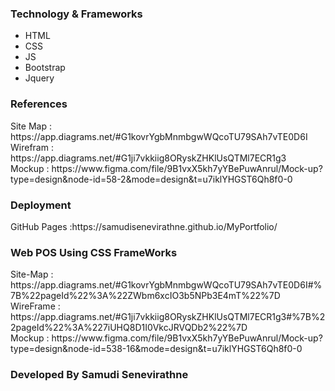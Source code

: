<h3>Technology & Frameworks</h3>

<ul>
  <li>HTML</li>
  <li>CSS</li>
  <li>JS</li>
  <li>Bootstrap</li>
  <li>Jquery</li>
</ul>
<h3>References</h3>
Site Map : https://app.diagrams.net/#G1kovrYgbMnmbgwWQcoTU79SAh7vTE0D6I <br>
Wirefram : https://app.diagrams.net/#G1ji7vkkiig8ORyskZHKlUsQTMl7ECR1g3 <br>
Mockup : https://www.figma.com/file/9B1vxX5kh7yYBePuwAnrul/Mock-up?type=design&node-id=58-2&mode=design&t=u7iklYHGST6Qh8f0-0

<h3>Deployment</h3>
GitHub Pages :https://samudisenevirathne.github.io/MyPortfolio/ <br>

<h3> Web POS Using CSS FrameWorks</h3>
 Site-Map : https://app.diagrams.net/#G1kovrYgbMnmbgwWQcoTU79SAh7vTE0D6I#%7B%22pageId%22%3A%22ZWbm6xcIO3b5NPb3E4mT%22%7D <br>
 WireFrame : https://app.diagrams.net/#G1ji7vkkiig8ORyskZHKlUsQTMl7ECR1g3#%7B%22pageId%22%3A%227iUHQ8D1I0VkcJRVQDb2%22%7D <br>
 Mockup : https://www.figma.com/file/9B1vxX5kh7yYBePuwAnrul/Mock-up?type=design&node-id=538-16&mode=design&t=u7iklYHGST6Qh8f0-0 <br>
<h3>Developed By Samudi Senevirathne</h3>
